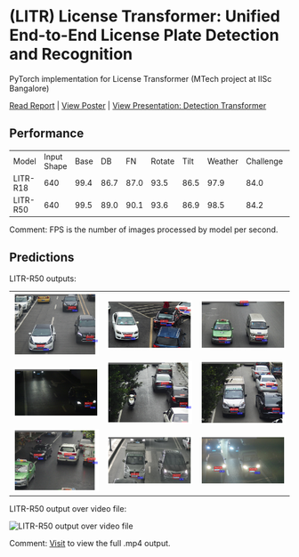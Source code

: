 # (LITR) License Transformer: Unified End-to-End License Plate Detection and Recognition

PyTorch implementation for License Transformer (MTech project at IISc Bangalore)

[Read Report](./Thesis.pdf) | [View Poster](./Poster.pdf) | [View Presentation: Detection Transformer](./Detection%20Transformers.pdf)


## Performance

<table>
  <tr>
    <td>Model</td>
    <td>Input Shape</td>
    <td>Base</td>
    <td>DB</td>
    <td>FN</td>
    <td>Rotate</td>
    <td>Tilt</td>
    <td>Weather</td>
    <td>Challenge</td>
    <td>FPS</td>
    <td>Parameters (M)</td>
    <td>Model Weights</td>
  </tr>
  <tr>
    <td>LITR-R18</td>
    <td>640</td>
    <td>99.4</td>
    <td>86.7</td>
    <td>87.0</td>
    <td>93.5</td>
    <td>86.5</td>
    <td>97.9</td>
    <td>84.0</td>
    <td>50</td>
    <td>29.4</td>
    <td><a href="https://drive.google.com/file/d/1Qdz72qIb5dtp5aH4vB72K2rmF94Q6esj/view?usp=sharing">Downlaod</a></td>
  </tr>
  <tr>
    <td>LITR-R50</td>
    <td>640</td>
    <td>99.5</td>
    <td>89.0</td>
    <td>90.1</td>
    <td>93.6</td>
    <td>86.9</td>
    <td>98.5</td>
    <td>84.2</td>
    <td>41</td>
    <td>42.4</td>
    <td><a href="https://drive.google.com/file/d/1E5ZVF-eFkyGS3iyUHi2qlybGxFJV8LsZ/view?usp=sharing">Downlaod</a></td>
  </tr>
</table>

Comment: FPS is the number of images processed by model per second.



## Predictions

LITR-R50 outputs:

<table>
  <tr>
    <td><img src="./outputs/0.png" width="160"/></td>
    <td><img src="./outputs/1.png" width="160"/></td>
    <td><img src="./outputs/2.png" width="160"/></td>
  </tr>
  <tr>
    <td><img src="./outputs/3.png" width="160"/></td>
    <td><img src="./outputs/4.png" width="160"/></td>
    <td><img src="./outputs/5.png" width="160"/></td>
  </tr>
  <tr>
    <td><img src="./outputs/6.png" width="160"/></td>
    <td><img src="./outputs/7.png" width="160"/></td>
    <td><img src="./outputs/8.png" width="160"/></td>
  </tr>
</table>

LITR-R50 output over video file:

![LITR-R50 output over video file](./videos/processed_01.gif)

Comment: [Visit](https://drive.google.com/file/d/1bm_mrDbdLNlUI8HJSZJU6Y9CFSptI9wb/view?usp=sharing) to view the full .mp4 output.
